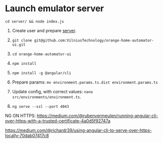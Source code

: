 # Launch emulator server

``cd server/ && node index.js``

1. Create user and prepare [server](server-setup.md).

2. ``git clone git@github.com:VilniusTechnology/orange-home-automator-ui.git``

3. ``cd orange-home-automator-ui``

4. ``npm install``

5. ``npm install -g @angular/cli``

6. Prepare params: ``mv environment.params.ts.dist environment.params.ts``

7. Update config, with correct values: ``nano src/environments/environment.ts``.

8. ``ng serve --ssl --port 4043``

NG ON HTTPS:
https://medium.com/@rubenvermeulen/running-angular-cli-over-https-with-a-trusted-certificate-4a0d5f92747a

https://medium.com/@richardr39/using-angular-cli-to-serve-over-https-locally-70dab07417c8


